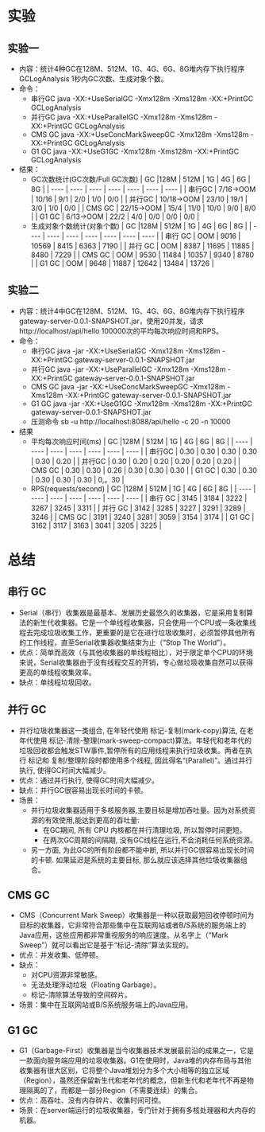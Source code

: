 # 实验
## 实验一
  - 内容：统计4种GC在128M、512M、1G、4G、6G、8G堆内存下执行程序GCLogAnalysis 1秒内GC次数、生成对象个数。
  - 命令：
      - 串行GC
        java -XX:+UseSerialGC -Xmx128m -Xms128m -XX:+PrintGC GCLogAnalysis
      - 并行GC
        java -XX:+UseParallelGC -Xmx128m -Xms128m -XX:+PrintGC GCLogAnalysis
      - CMS GC
        java -XX:+UseConcMarkSweepGC -Xmx128m -Xms128m -XX:+PrintGC GCLogAnalysis
      - G1 GC
        java -XX:+UseG1GC -Xmx128m -Xms128m -XX:+PrintGC GCLogAnalysis
  - 结果：
    - GC次数统计(GC次数/Full GC次数)
      |   GC    |128M  | 512M | 1G | 4G  |  6G  |  8G  |
      |  ----  | ---- | ---- | ---- | ---- | ---- | ---- |
      |   串行GC   | 7/16->OOM     |  10/16   |   9/1  |  2/0  |  1/0  |  0/0  |
      |   并行GC   | 10/18->OOM    |  23/10   |  19/1  |  3/0  |  1/0  |  0/0  |
      |   CMS GC   | 22/15->OOM   |   15/4  |  11/0   |  10/0  |  9/0  |  8/0  |
      |   G1 GC    | 6/13->OOM    |   22/2  |  4/0   |  0/0  |  0/0  |  0/0  |
    - 生成对象个数统计(对象个数)
      |   GC    |128M  | 512M | 1G | 4G  | 6G  |  8G  |
      |  ----  | ---- | ---- | ---- | ---- | ---- | ---- |
      |   串行 GC   |  OOM   |  9016   |  10569   |  8415  |  6363  |  7190  |
      |   并行 GC   |  OOM   |  8387   |  11695   |  11885  |  8480  |  7229  |
      |   CMS GC   |  OOM   |   9530  |  11484   |  10357  |  9340  |  8780  |
      |   G1 GC    |  OOM   |   9648  |  11887   |  12642  |  13484  | 13726   |

   ## 实验二
  - 内容：统计4中GC在128M、512M、1G、4G、6G、8G堆内存下执行程序gateway-server-0.0.1-SNAPSHOT.jar，使用20并发，请求http://localhost/api/hello 100000次的平均每次响应时间和RPS。
  - 命令：
      - 串行GC
        java -jar -XX:+UseSerialGC -Xmx128m -Xms128m -XX:+PrintGC gateway-server-0.0.1-SNAPSHOT.jar
      - 并行GC
        java -jar -XX:+UseParallelGC -Xmx128m -Xms128m -XX:+PrintGC gateway-server-0.0.1-SNAPSHOT.jar
      - CMS GC
        java -jar -XX:+UseConcMarkSweepGC -Xmx128m -Xms128m -XX:+PrintGC gateway-server-0.0.1-SNAPSHOT.jar
      - G1 GC
        java -jar -XX:+UseG1GC -Xmx128m -Xms128m -XX:+PrintGC gateway-server-0.0.1-SNAPSHOT.jar
      - 压测命令
        sb -u http://localhost:8088/api/hello -c 20 -n 10000
  - 结果
    - 平均每次响应时间(ms)
      |   GC    |128M  | 512M | 1G | 4G  |  6G  |  8G  |
      |  ----  | ---- | ---- | ---- | ---- | ---- | ---- |
      |   串行GC   |   0.30   |  0.30   |  0.30   |  0.30  |  0.30  |  0.20  |
      |   并行GC   |   0.30   |  0.20   |  0.20   |  0.20  |  0.20  |  0.20  |
      |   CMS GC   |   0.30  |  0.30   |  0.26   |  0.30  |  0.30  |  0.30  |
      |   G1 GC    |   0.30  |  0.30   |  0.30   |  0.30  |  0.30  |  0,。30  |
    - RPS(requests/second)
      |   GC    |128M  | 512M | 1G | 4G  | 6G  |  8G  |
      |  ----  | ---- | ---- | ---- | ---- | ---- | ---- |
      |   串行 GC   |  3145   |  3184   |  3222   |  3267  |  3245  | 3311   |
      |   并行 GC   |  3142   |  3285   |  3227   |  3291  |  3289  | 3246   |
      |   CMS GC   |  3191   |  3240   |  3281   |  3059  |  3154  |  3174  |
      |   G1 GC    |  3162   |  3117   |  3163   |  3041  |  3205  |  3225  |
# 总结
## 串行 GC
  - Serial（串行）收集器是最基本、发展历史最悠久的收集器，它是采用复制算法的新生代收集器。它是一个单线程收集器，只会使用一个CPU或一条收集线程去完成垃圾收集工作，更重要的是它在进行垃圾收集时，必须暂停其他所有的工作线程，直至Serial收集器收集结束为止（“Stop The World”）。
  - 优点：简单而高效（与其他收集器的单线程相比），对于限定单个CPU的环境来说，Serial收集器由于没有线程交互的开销，专心做垃圾收集自然可以获得更高的单线程收集效率。
  - 缺点：单线程垃圾回收。
## 并行 GC
   - 并行垃圾收集器这一类组合, 在年轻代使用 标记-复制(mark-copy)算法, 在老年代使用 标记-清除-整理(mark-sweep-compact)算法。年轻代和老年代的垃圾回收都会触发STW事件,暂停所有的应用线程来执行垃圾收集。两者在执行 标记和 复制/整理阶段时都使用多个线程, 因此得名“(Parallel)”。通过并行执行, 使得GC时间大幅减少。
   - 优点：通过并行执行, 使得GC时间大幅减少。
   - 缺点：并行GC很容易出现长时间的卡顿。
   - 场景：
     - 并行垃圾收集器适用于多核服务器,主要目标是增加吞吐量。因为对系统资源的有效使用,能达到更高的吞吐量:
       - 在GC期间, 所有 CPU 内核都在并行清理垃圾, 所以暂停时间更短。
       - 在两次GC周期的间隔期, 没有GC线程在运行,不会消耗任何系统资源。
     - 另一方面, 为此GC的所有阶段都不能中断, 所以并行GC很容易出现长时间的卡顿. 如果延迟是系统的主要目标, 那么就应该选择其他垃圾收集器组合。
## CMS GC
   - CMS（Concurrent Mark Sweep）收集器是一种以获取最短回收停顿时间为目标的收集器，它非常符合那些集中在互联网站或者B/S系统的服务端上的Java应用，这些应用都非常重视服务的响应速度。从名字上（“Mark Sweep”）就可以看出它是基于“标记-清除”算法实现的。
   - 优点：并发收集、低停顿。
   - 缺点：
     - 对CPU资源非常敏感。
     - 无法处理浮动垃圾（Floating Garbage）。
     - 标记-清除算法导致的空间碎片。
   - 场景：集中在互联网站或B/S系统服务端上的Java应用。
## G1 GC
  - G1（Garbage-First）收集器是当今收集器技术发展最前沿的成果之一，它是一款面向服务端应用的垃圾收集器。G1在使用时，Java堆的内存布局与其他收集器有很大区别，它将整个Java堆划分为多个大小相等的独立区域（Region），虽然还保留新生代和老年代的概念，但新生代和老年代不再是物理隔离的了，而都是一部分Region（不需要连续）的集合。
  - 优点：高吞吐、没有内存碎片、收集时间可控。
  - 场景：在server端运行的垃圾收集器，专门针对于拥有多核处理器和大内存的机器。
